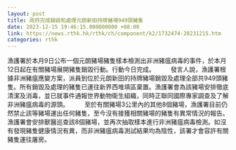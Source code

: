 ```yaml
---
layout: post
title: 政府完成銷毀和處理元朗新田持牌豬場949頭豬隻
date: 2023-12-15 19:46:15.000000000 +08:00
link: https://news.rthk.hk/rthk/ch/component/k2/1732474-20231215.htm
categories: rthk
---
```


漁護署於本月9日公布一個元朗豬場豬隻樣本檢測出非洲豬瘟病毒的事件，於本月12日起在有關豬場展開豬隻銷毀行動。行動今日完成。
　　 
發言人說，漁護署根據非洲豬瘟應變方案，派員到位於元朗新田的持牌豬場銷毀及處理全部共949頭豬隻。所有銷毀及處理的豬隻已運往新界西堆填區棄置。漁護署會為該豬場安排徹底清潔及消毒，並已就事件通報世界動物衞生組織，同時正聯同國際專家調查及了解非洲豬瘟病毒的源頭。
　　 
至於有關豬場3公里內的其他8個豬場，漁護署目前仍然禁止該等豬場運出任何豬隻，至今沒有接獲相關豬場的豬隻有異常情況的報告。漁護署會安排獸醫巡查該8個豬場，並再次抽取樣本進行非洲豬瘟病毒檢測。如沒有發現豬隻健康情況有異，而非洲豬瘟病毒測試結果均為陰性，該署才會容許有關豬隻運往屠房。
